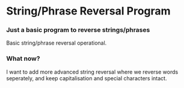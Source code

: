 # String/Phrase Reversal Program

### Just a basic program to reverse strings/phrases

Basic string/phrase reversal operational.

### What now?

I want to add more advanced string reversal where we reverse words seperately, and keep capitalisation and special characters intact.
